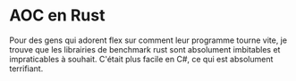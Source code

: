 # AOC en Rust

Pour des gens qui adorent flex sur comment leur programme tourne vite, je trouve que les librairies de benchmark rust sont absolument imbitables et impraticables à souhait. C'était plus facile en C#, ce qui est absolument terrifiant.